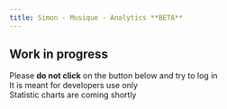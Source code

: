 ```yaml
---
title: Simon - Musique - Analytics **BETA**
---
```


**Work in progress**   
--------------------
Please **do not click** on the button below and try to log in   
It is meant for developers use only   
Statistic charts are coming shortly

<div id="embed-api-auth-container"></div>
<div id="chart-1-container"></div>
<div id="chart-2-container"></div>
<div id="view-selector-1-container"></div>
<div id="view-selector-2-container"></div>

<script>
(function(w,d,s,g,js,fs){
  g=w.gapi||(w.gapi={});g.analytics={q:[],ready:function(f){this.q.push(f);}};
  js=d.createElement(s);fs=d.getElementsByTagName(s)[0];
  js.src='https://apis.google.com/js/platform.js';
  fs.parentNode.insertBefore(js,fs);js.onload=function(){g.load('analytics');};
}(window,document,'script'));
</script>

<script>

gapi.analytics.ready(function() {

  /**
   * Authorize the user immediately if the user has already granted access.
   * If no access has been created, render an authorize button inside the
   * element with the ID "embed-api-auth-container".
   */
  gapi.analytics.auth.authorize({
    container: 'embed-api-auth-container',
    clientid: '19511382016-7q1j8rp56s1t11u5idu2aflgqfvug5t8.apps.googleusercontent.com'
  });


  /**
   * Create a ViewSelector for the first view to be rendered inside of an
   * element with the id "view-selector-1-container".
   */
  var viewSelector1 = new gapi.analytics.ViewSelector({
    container: 'view-selector-1-container'
  });

  /**
   * Create a ViewSelector for the second view to be rendered inside of an
   * element with the id "view-selector-2-container".
   */
  var viewSelector2 = new gapi.analytics.ViewSelector({
    container: 'view-selector-2-container'
  });

  // Render both view selectors to the page.
  viewSelector1.execute();
  viewSelector2.execute();


  /**
   * Create the first DataChart for top countries over the past 30 days.
   * It will be rendered inside an element with the id "chart-1-container".
   */
  var dataChart1 = new gapi.analytics.googleCharts.DataChart({
    query: {
      metrics: 'ga:uniqueEvents',
      dimensions: 'ga:eventAction',
      'start-date': '2016-01-27',
      'end-date': 'today',
      sort: 'ga:totalEvents'
    },
    chart: {
      container: 'chart-1-container',
      type: 'PIE',
      options: {
        width: '100%',
        pieHole: 4/9
      }
    }
  });


  /**
   * Create the second DataChart for top countries over the past 30 days.
   * It will be rendered inside an element with the id "chart-2-container".
   */
  var dataChart2 = new gapi.analytics.googleCharts.DataChart({
    query: {
      metrics: 'ga:uniqueEvents',
      dimensions: 'ga:eventLabel',
      'start-date': '2016-01-27',
      'end-date': 'today',
      sort: 'ga:totalEvents'
    },
    chart: {
      container: 'chart-2-container',
      type: 'PIE',
      options: {
        width: '100%',
        pieHole: 4/9
      }
    }
  });

  /**
   * Update the first dataChart when the first view selecter is changed.
   */
  viewSelector1.on('change', function(ids) {
    dataChart1.set({query: {ids: ids}}).execute();
  });

  /**
   * Update the second dataChart when the second view selecter is changed.
   */
  viewSelector2.on('change', function(ids) {
    dataChart2.set({query: {ids: ids}}).execute();
  });

});
</script>
